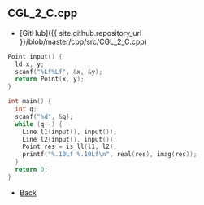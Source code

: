 ## CGL_2_C.cpp

- [GitHub]({{ site.github.repository_url }}/blob/master/cpp/src/CGL_2_C.cpp)

```cpp
Point input() {
  ld x, y;
  scanf("%Lf%Lf", &x, &y);
  return Point(x, y);
}

int main() {
  int q;
  scanf("%d", &q);
  while (q--) {
    Line l1(input(), input());
    Line l2(input(), input());
    Point res = is_ll(l1, l2);
    printf("%.10Lf %.10Lf\n", real(res), imag(res));
  }
  return 0;
}
```

- [Back](../../..)
